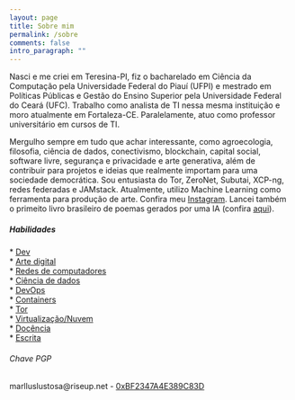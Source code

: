 ```yaml
---
layout: page
title: Sobre mim
permalink: /sobre
comments: false
intro_paragraph: ""
---
```


<div class="col-md-8 pr-5">

Nasci e me criei em Teresina-PI, fiz o bacharelado em Ciência da Computação pela Universidade Federal do Piauí (UFPI) e mestrado em Políticas Públicas e Gestão do Ensino Superior pela Universidade Federal do Ceará (UFC). Trabalho como analista de TI nessa mesma instituição e moro atualmente em Fortaleza-CE. Paralelamente, atuo como professor universitário em cursos de TI. <p>

<p> Mergulho sempre em tudo que achar interessante, como agroecologia, filosofia, ciência de dados, conectivismo, blockchain, capital social, software livre, segurança e privacidade e arte generativa, além de contribuir para projetos e ideias que realmente importam para uma sociedade democrática. Sou entusiasta do Tor, ZeroNet, Subutai, XCP-ng, redes federadas e JAMstack. Atualmente, utilizo Machine Learning como ferramenta para produção de arte. Confira meu <a target="_blank" href="https://instagram.com/ganartedigital">Instagram</a>. Lancei também o primeito livro brasileiro de poemas gerados por uma IA (confira <a target="_blank" href="https://marllus.com/arte/2021/05/16/livro-antologia-poetica.html">aqui</a>).</p>
	
<div class="sticky-top sticky-top-80"> 
<h5>Habilidades</h5> 
*      <a href="https://gitlab.com/mlustosa/kodi.libreflix.plugin" target="_blank"> Dev</a><br>
* <a href="https://instagram.com/ganartedigital" target="_blank">Arte digital</a> <br>
* 	   <a href="https://share.zabbix.com/monitoring-xenserver-xcp-host-and-vms-python" target="_blank">Redes de computadores</a><br>
	* 	<a href="https://medium.com/p/an%C3%A1lise-de-dados-como-nossos-deputados-andam-se-alimentando-1d9a55f50ce7" target="_blank">Ciência de dados</a><br> 
* <a href="https://github.com/marlluslustosa/ttrss-tor" target="_blank">DevOps</a><br>
* <a href="https://github.com/marlluslustosa/Floccus-WebDavDocker" target="_blank">Containers</a><br> 
*      <a href="https://github.com/marlluslustosa/ttrss-tor" target="_blank">Tor</a><br>
*      <a href="https://marllus.com/tags#xenserver" target="_blank">Virtualização/Nuvem</a><br>
* <a href="https://br.linkedin.com/in/marllus-lustosa-37215038" target="_blank">Docência</a><br>
* <a href="https://marllus.com/arte/2021/05/16/livro-antologia-poetica.html" target="_blank">Escrita</a> <br>

<p>
<h6>Chave PGP</h6>
marlluslustosa@riseup.net - <a href="https://memoria.rnp.br/keyserver/pks/lookup?op=get&search=0xBF2347A4E389C83D" target="_blank">0xBF2347A4E389C83D</a>
